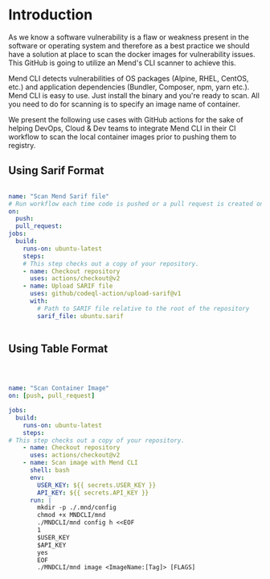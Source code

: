 # Introduction

As we know a software vulnerability is a flaw or weakness present in the software or operating system and therefore as a best practice we should have a solution at place to scan the docker images for vulnerability issues. This GitHub is going to utilize an Mend's CLI scanner to achieve this. 

Mend CLI detects vulnerabilities of OS packages (Alpine, RHEL, CentOS, etc.) and application dependencies (Bundler, Composer, npm, yarn etc.). Mend CLI is easy to use. Just install the binary and you're ready to scan. All you need to do for scanning is to specify an image name of container.

We present the following use cases with GitHub actions for the sake of helping DevOps, Cloud & Dev teams to integrate Mend CLI in their CI workflow to scan the local container images prior to pushing them to registry.

## Using Sarif Format

```yaml

name: "Scan Mend Sarif file"
# Run workflow each time code is pushed or a pull request is created on your repository.
on:
  push:
  pull_request:
jobs:
  build:
    runs-on: ubuntu-latest
    steps:
    # This step checks out a copy of your repository.
    - name: Checkout repository
      uses: actions/checkout@v2
    - name: Upload SARIF file
      uses: github/codeql-action/upload-sarif@v1
      with:
        # Path to SARIF file relative to the root of the repository
        sarif_file: ubuntu.sarif
        
```

## Using Table Format

```yaml



name: "Scan Container Image"
on: [push, pull_request]

jobs:
  build:
    runs-on: ubuntu-latest
    steps:
# This step checks out a copy of your repository.
    - name: Checkout repository
      uses: actions/checkout@v2
    - name: Scan image with Mend CLI
      shell: bash
      env:
        USER_KEY: ${{ secrets.USER_KEY }}
        API_KEY: ${{ secrets.API_KEY }}
      run: |
        mkdir -p ./.mnd/config
        chmod +x MNDCLI/mnd
        ./MNDCLI/mnd config h <<EOF
        1
        $USER_KEY
        $API_KEY
        yes
        EOF
        ./MNDCLI/mnd image <ImageName:[Tag]> [FLAGS] 
```
